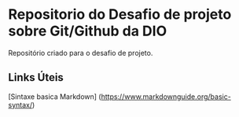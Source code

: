 # Repositorio do Desafio de projeto sobre Git/Github da DIO

Repositório criado para o desafio de projeto.

## Links Úteis

[Sintaxe basica Markdown] (https://www.markdownguide.org/basic-syntax/)
